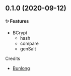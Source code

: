 ## 0.1.0 (2020-09-12)

#### ✨ Features

* BCrypt
  * hash
  * compare
  * genSalt

Credits

* [Bunlong](https://github.com/Bunlong)
